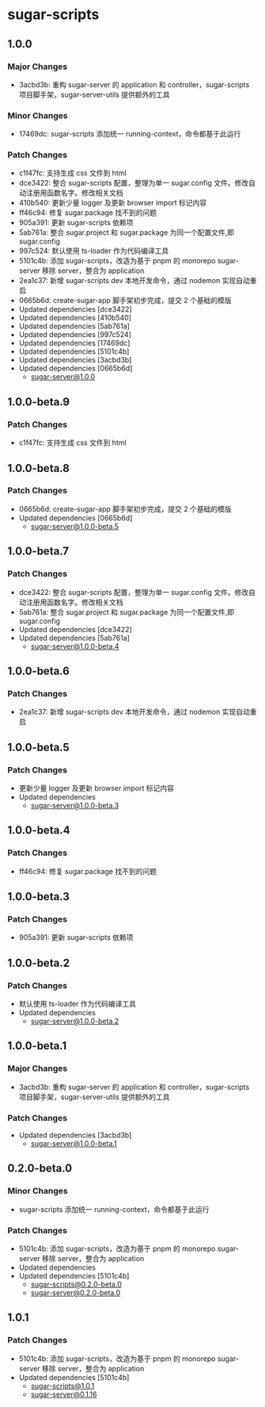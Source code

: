 # sugar-scripts

## 1.0.0

### Major Changes

- 3acbd3b: 重构 sugar-server 的 application 和 controller，sugar-scripts 项目脚手架，sugar-server-utils 提供额外的工具

### Minor Changes

- 17469dc: sugar-scripts 添加统一 running-context，命令都基于此运行

### Patch Changes

- c1f47fc: 支持生成 css 文件到 html
- dce3422: 整合 sugar-scripts 配置，整理为单一 sugar.config 文件。修改自动注册用函数名字。修改相关文档
- 410b540: 更新少量 logger 及更新 browser import 标记内容
- ff46c94: 修复 sugar.package 找不到的问题
- 905a391: 更新 sugar-scripts 依赖项
- 5ab761a: 整合 sugar.project 和 sugar.package 为同一个配置文件,即 sugar.config
- 997c524: 默认使用 ts-loader 作为代码编译工具
- 5101c4b: 添加 sugar-scripts，改造为基于 pnpm 的 monorepo
  sugar-server 移除 server，整合为 application
- 2ea1c37: 新增 sugar-scripts dev 本地开发命令，通过 nodemon 实现自动重启
- 0665b6d: create-sugar-app 脚手架初步完成，提交 2 个基础的模版
- Updated dependencies [dce3422]
- Updated dependencies [410b540]
- Updated dependencies [5ab761a]
- Updated dependencies [997c524]
- Updated dependencies [17469dc]
- Updated dependencies [5101c4b]
- Updated dependencies [3acbd3b]
- Updated dependencies [0665b6d]
  - sugar-server@1.0.0

## 1.0.0-beta.9

### Patch Changes

- c1f47fc: 支持生成 css 文件到 html

## 1.0.0-beta.8

### Patch Changes

- 0665b6d: create-sugar-app 脚手架初步完成，提交 2 个基础的模版
- Updated dependencies [0665b6d]
  - sugar-server@1.0.0-beta.5

## 1.0.0-beta.7

### Patch Changes

- dce3422: 整合 sugar-scripts 配置，整理为单一 sugar.config 文件。修改自动注册用函数名字。修改相关文档
- 5ab761a: 整合 sugar.project 和 sugar.package 为同一个配置文件,即 sugar.config
- Updated dependencies [dce3422]
- Updated dependencies [5ab761a]
  - sugar-server@1.0.0-beta.4

## 1.0.0-beta.6

### Patch Changes

- 2ea1c37: 新增 sugar-scripts dev 本地开发命令，通过 nodemon 实现自动重启

## 1.0.0-beta.5

### Patch Changes

- 更新少量 logger 及更新 browser import 标记内容
- Updated dependencies
  - sugar-server@1.0.0-beta.3

## 1.0.0-beta.4

### Patch Changes

- ff46c94: 修复 sugar.package 找不到的问题

## 1.0.0-beta.3

### Patch Changes

- 905a391: 更新 sugar-scripts 依赖项

## 1.0.0-beta.2

### Patch Changes

- 默认使用 ts-loader 作为代码编译工具
- Updated dependencies
  - sugar-server@1.0.0-beta.2

## 1.0.0-beta.1

### Major Changes

- 3acbd3b: 重构 sugar-server 的 application 和 controller，sugar-scripts 项目脚手架，sugar-server-utils 提供额外的工具

### Patch Changes

- Updated dependencies [3acbd3b]
  - sugar-server@1.0.0-beta.1

## 0.2.0-beta.0

### Minor Changes

- sugar-scripts 添加统一 running-context，命令都基于此运行

### Patch Changes

- 5101c4b: 添加 sugar-scripts，改造为基于 pnpm 的 monorepo
  sugar-server 移除 server，整合为 application
- Updated dependencies
- Updated dependencies [5101c4b]
  - sugar-scripts@0.2.0-beta.0
  - sugar-server@0.2.0-beta.0

## 1.0.1

### Patch Changes

- 5101c4b: 添加 sugar-scripts，改造为基于 pnpm 的 monorepo
  sugar-server 移除 server，整合为 application
- Updated dependencies [5101c4b]
  - sugar-scripts@1.0.1
  - sugar-server@0.1.16
